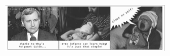 <picture>
 <source media="(prefers-color-scheme: dark)" srcset="poggn.jpg">
 <source media="(prefers-color-scheme: light)" srcset="poggn.jpg">
 <img alt="img" src="./poggn.png">
</picture>